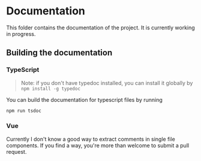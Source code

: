 # Documentation

This folder contains the documentation of the project. It is currently working in progress.

## Building the documentation

### TypeScript

> Note: if you don't have typedoc installed, you can install it globally by `npm install -g typedoc`

You can build the documentation for typescript files by running

```bash
npm run tsdoc
```

### Vue

Currently I don't know a good way to extract comments in single file components. If you find a way, you're more than welcome to submit a pull request.
